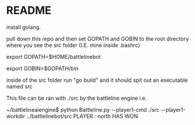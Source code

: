 # README #

install golang.

pull down this repo and then set GOPATH and GOBIN to the root directory where you see the src folder (I.E. mine inside .bashrc)

export GOPATH=$HOME/battlelinebot

export GOBIN=$GOPATH/bin

inside of the src folder run "go build" and it should spit out an executable named src

This file can be ran with ./src by the battleline engine i.e.

~/battlelineaiengine$ python Battleline.py --player1-cmd ./src --player1-workdir ../battlelinebot/src
PLAYER : north HAS WON
